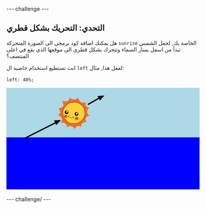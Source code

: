 \--- challenge \---

## التحدي: التحريك بشكل قطري

هل يمكنك اضافة كود برمجي الى الصورة المتحركة `sunrise` الخاصة بك, لجعل الشمس تبدأ من اسفل يسار السماء وتتحرك بشكل قطري الى موقعها الذي يقع في اعلى المنتصف؟

انت تستطيع استخدام خاصية ال `left` لفعل هذا, مثال:

    left: 40%;
    

![لقطة الشاشة](images/sunrise-left.png)

\--- challenge/ \---